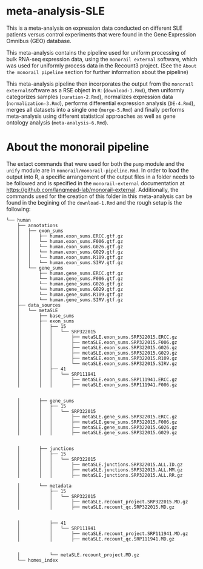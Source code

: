 # meta-analysis-SLE
This is a meta-analysis on expression data conducted on different SLE patients versus control experiments that were found in the Gene Expression Omnibus (GEO) database.

This meta-analysis contains the pipeline used for uniform processing of bulk RNA-seq expression data, using the `monorail external` software, which was used for uniformly process data in the Recount3 project. (See the `About the monorail pipeline` section for further information about the pipeline)

This meta-analysis pipeline then incorporates the output from the `monorail external`software as a RSE object in `R`: (`download-1.Rmd`), then uniformly categorizes samples (`curation-2.Rmd`), normalizes expression data (`normalization-3.Rmd`), performs differential expression analysis (`DE-4.Rmd`), merges all datasets into a single one (`merge-5.Rmd`) and finally performs meta-analysis using different statistical approaches as well as gene ontology analysis (`meta-analysis-6.Rmd`). 

# About the monorail pipeline

The extact commands that were used for both the `pump` module and the `unify` module are in `monorail/monorail-pipeline.Rmd`. In order to load the output into R, a specific arrangement of the output files in a folder needs to be followed and is specified in the `monorail-external` documentation at https://github.com/langmead-lab/monorail-external. Additionally, the commands used for the creation of this folder in this meta-analysis can be found in the begining of the `download-1.Rmd` and the rough setup is the following:

```
└── human
    ├── annotations
    │   ├── exon_sums
    │   │   ├── human.exon_sums.ERCC.gtf.gz
    │   │   └── human.exon_sums.F006.gtf.gz
    │   │   └── human.exon_sums.G026.gtf.gz
    │   │   └── human.exon_sums.G029.gtf.gz
    │   │   └── human.exon_sums.R109.gtf.gz
    │   │   └── human.exon_sums.SIRV.gtf.gz
    │   └── gene_sums
    │       ├── human.gene_sums.ERCC.gtf.gz
    │       └── human.gene_sums.F006.gtf.gz
    │       └── human.gene_sums.G026.gtf.gz
    │       └── human.gene_sums.G029.gtf.gz
    │       └── human.gene_sums.R109.gtf.gz
    │       └── human.gene_sums.SIRV.gtf.gz
    ├── data_sources
    │   └── metaSLE
    │       ├── base_sums
    │       ├── exon_sums
    │       │   ├── 15
    │       │   │   └── SRP322015
    │       │   │       ├── metaSLE.exon_sums.SRP322015.ERCC.gz
    │       │   │       ├── metaSLE.exon_sums.SRP322015.F006.gz
    │       │   │       ├── metaSLE.exon_sums.SRP322015.G026.gz
    │       │   │       ├── metaSLE.exon_sums.SRP322015.G029.gz
    │       │   │       ├── metaSLE.exon_sums.SRP322015.R109.gz
    │       │   │       └── metaSLE.exon_sums.SRP322015.SIRV.gz
    │       │   ├── 41
    │       │   │   └── SRP111941
    │       │   │       ├── metaSLE.exon_sums.SRP111941.ERCC.gz
    │       │   │       ├── metaSLE.exon_sums.SRP111941.F006.gz


    │       ├── gene_sums
    │       │   ├── 15
    │       │   │   └── SRP322015
    │       │   │       ├── metaSLE.gene_sums.SRP322015.ERCC.gz
    │       │   │       ├── metaSLE.gene_sums.SRP322015.F006.gz
    │       │   │       ├── metaSLE.gene_sums.SRP322015.G026.gz
    │       │   │       ├── metaSLE.gene_sums.SRP322015.G029.gz


    │       ├── junctions
    │       │   ├── 15
    │       │   │   └── SRP322015
    │       │   │       ├── metaSLE.junctions.SRP322015.ALL.ID.gz
    │       │   │       ├── metaSLE.junctions.SRP322015.ALL.MM.gz
    │       │   │       ├── metaSLE.junctions.SRP322015.ALL.RR.gz

    │       └── metadata
    │           ├── 15
    │           │   └── SRP322015
    │           │       ├── metaSLE.recount_project.SRP322015.MD.gz
    │           │       ├── metaSLE.recount_qc.SRP322015.MD.gz
   

    │           ├── 41
    │           │   └── SRP111941
    │           │       ├── metaSLE.recount_project.SRP111941.MD.gz
    │           │       ├── metaSLE.recount_qc.SRP111941.MD.gz
   

    │           └── metaSLE.recount_project.MD.gz
    └── homes_index
```


